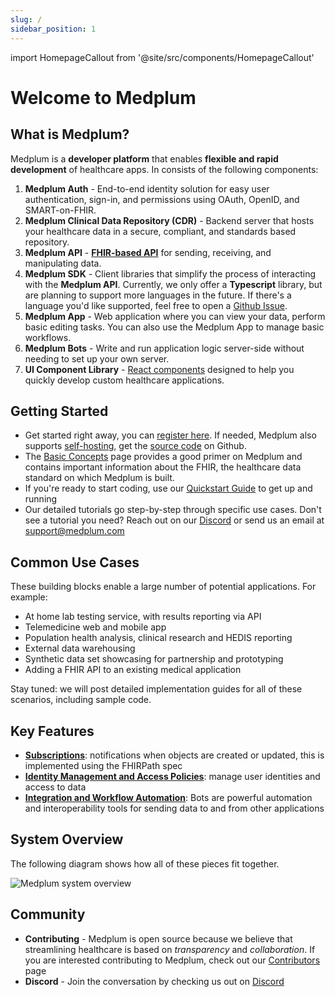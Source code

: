 ```yaml
---
slug: /
sidebar_position: 1
---
```


import HomepageCallout from '@site/src/components/HomepageCallout'

# Welcome to Medplum

<section className="homepage-grid">
    <HomepageCallout title="Get Started" body="Write your first medical application in 5 minutes" linkText="Read more" linkRef="./docs/tutorials/api-basics/create-fhir-data" />
    <HomepageCallout title="API Docs" body="Reference documentation about Medplum's client API for reading and writing healthcare data" linkText="Read more" linkRef="./docs/api" />
    <HomepageCallout title="Blueprints" body="See how to apply Medplum against your healthcare problem" linkText="Read more" linkRef="./blueprints" />
    <HomepageCallout title="Basic Concepts" body="Learn the basic concepts behind Medplum and the FHIR standard for healthcare data" linkText="Read more" linkRef="./docs/fhir-basics" />
</section>

## What is Medplum?

Medplum is a **developer platform** that enables **flexible and rapid development** of healthcare apps. In consists of the following components:

1. **Medplum Auth** - End-to-end identity solution for easy user authentication, sign-in, and permissions using OAuth, OpenID, and SMART-on-FHIR.
2. **Medplum Clinical Data Repository (CDR)** - Backend server that hosts your healthcare data in a secure, compliant, and standards based repository.
3. **Medplum API** - **[FHIR-based API](./docs/api)** for sending, receiving, and manipulating data.
4. **Medplum SDK** - Client libraries that simplify the process of interacting with the **Medplum API**. Currently, we only offer a **Typescript** library, but are planning to support more languages in the future. If there's a language you'd like supported, feel free to open a [Github Issue](https://github.com/medplum/medplum/issues).
5. **Medplum App** - Web application where you can view your data, perform basic editing tasks. You can also use the Medplum App to manage basic workflows.
6. **Medplum Bots** - Write and run application logic server-side without needing to set up your own server.
7. **UI Component Library** - [React components](./docs/tutorials/ui-components/hello-world-part-1) designed to help you quickly develop custom healthcare applications.

## Getting Started

- Get started right away, you can [register here](https://app.medplum.com/register). If needed, Medplum also supports [self-hosting](./docs/tutorials/self-hosting), get the [source code](https://github.com/medplum/medplum) on Github.
- The [Basic Concepts](./docs/fhir-basics) page provides a good primer on Medplum and contains important information about the FHIR, the healthcare data standard on which Medplum is built.
- If you're ready to start coding, use our [Quickstart Guide](./docs/tutorials/api-basics/create-fhir-data) to get up and running
- Our detailed tutorials go step-by-step through specific use cases. Don't see a tutorial you need? Reach out on our [Discord](https://discord.gg/UBAWwvrVeN) or send us an email at [support@medplum.com](mailto:support@medplum.com)

## Common Use Cases

These building blocks enable a large number of potential applications. For example:

- At home lab testing service, with results reporting via API
- Telemedicine web and mobile app
- Population health analysis, clinical research and HEDIS reporting
- External data warehousing
- Synthetic data set showcasing for partnership and prototyping
- Adding a FHIR API to an existing medical application

Stay tuned: we will post detailed implementation guides for all of these scenarios, including sample code.

## Key Features

- **[Subscriptions](./docs/fhir-basics#subscriptions-listening-for-changes)**: notifications when objects are created or updated, this is implemented using the FHIRPath spec
- **[Identity Management and Access Policies](./docs/tutorials/security/access-control)**: manage user identities and access to data
- **[Integration and Workflow Automation](./docs/tutorials/bots)**: Bots are powerful automation and interoperability tools for sending data to and from other applications

## System Overview

The following diagram shows how all of these pieces fit together.

![Medplum system overview](/img/medplum-overview.svg)

## Community

- **Contributing** - Medplum is open source because we believe that streamlining healthcare is based on _transparency_ and _collaboration_. If you are interested contributing to Medplum, check out our [Contributors](./docs/contributing) page
- **Discord** - Join the conversation by checking us out on [Discord](https://discord.gg/UBAWwvrVeN)
